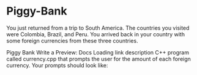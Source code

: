 # Piggy-Bank
You just returned from a trip to South America. The countries you visited were Colombia, Brazil, and Peru. You arrived back in your country with some foreign currencies from these three countries.

Piggy Bank
Write a 
Preview: Docs Loading link description
C++
 program called currency.cpp that prompts the user for the amount of each foreign currency. Your prompts should look like:
